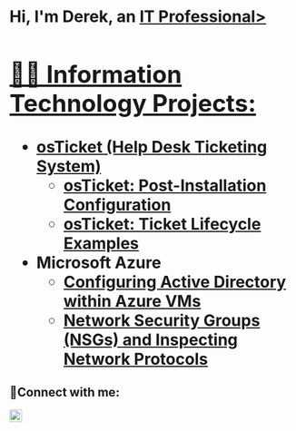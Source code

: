 <h1>Hi, I'm Derek, an <a href="https://https://www.linkedin.com/in/dereklwallace">IT Professional>

<h2>👨‍💻 Information Technology Projects:</h2>

- <b>osTicket (Help Desk Ticketing System)</b>
  - [osTicket: Post-Installation Configuration](https://github.com/WallaceX2/post-install-config)
  - [osTicket: Ticket Lifecycle Examples](https://github.com/WallaceX2/ticket-lifecycle)
- <b>Microsoft Azure</b>
  - [Configuring Active Directory within Azure VMs](https://github.com/WallaceX2/configure-ad)
  - [Network Security Groups (NSGs) and Inspecting Network Protocols](https://github.com/WallaceX2/azure-network-protocols)

<h2>🤳Connect with me:</h2>

[<img align="left" alt="Josh | LinkedIn" width="22px" src="https://cdn.jsdelivr.net/npm/simple-icons@v3/icons/linkedin.svg" />][linkedin]


[linkedin]: https://www.linkedin.com/in/dereklwallace/
